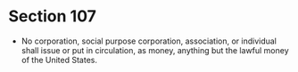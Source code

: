 # Section 107

- No corporation, social purpose corporation, association, or individual shall issue or put in circulation, as money, anything but the lawful money of the United States.